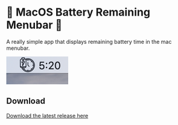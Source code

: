 # 🔋 MacOS Battery Remaining Menubar 🔋

A really simple app that displays remaining battery time in the mac menubar.

![screenshot](screenshot.png)

## Download

[Download the latest release here](https://github.com/funkyremi/macos-battery-remaining-menubar/releases/download/1.0.1/Battery.Remaining-1.0.1.dmg)
